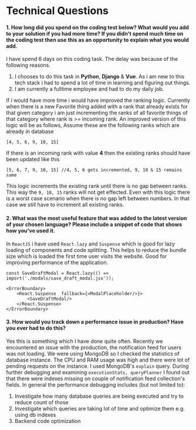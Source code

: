 # Technical Questions

#### 1. How long did you spend on the coding test below? What would you add to your solution if you had more time? If you didn't spend much time on the coding test then use this as an opportunity to explain what you would add.

I have spend 6 days on this coding task. The delay was because of the following reasons.

 1. I chooses to do this task in **Python**, **Django** & **Vue**. As i am new to this tech stack i had to spend a lot of time in learning and figuring out things.
 2. I am currently a fulltime employee and had to do my daily job.

If i would have more time i would have improved the ranking logic. Currently when there is a new Favorite thing added with a rank that already exists for that given category i am just incrementing the ranks of all favorite things of that category where rank is >= incoming rank. An improved version of this logic will be as follows,
Assume these are the following ranks which are already in database

    [4, 5, 6, 9, 10, 15]

If there is an incoming rank with value **4** then the existing ranks should have been updated like this

    [5, 6, 7, 9, 10, 15] //4, 5, 6 gets incremented, 9, 10 & 15 remains same

This logic increments the existing rank until there is no gap between ranks. This way the `9, 10, 15` ranks will not get effected. Even with this logic there is a worst case scenario when there is no gap left between numbers. In that case we still have to increment all existing ranks. 

#### 2. What was the most useful feature that was added to the latest version of your chosen language? Please include a snippet of code that shows how you've used it.

In `ReactJS` i have used `React.lazy` and `Suspense` which is good for lazy loading of components and code splitting. This helps to reduce the bundle size which is loaded the first time user visits the website. Good for improving performance of the application.

    const SaveDraftModal = React.lazy(() => import('./modals/save_draft_modal.jsx'));
    
    <ErrorBoundary>
    	<React.Suspense  fallback={<ModalPlaceholder/>}>
    		<SaveDraftModal/>
    	</React.Suspense>
    </ErrorBoundary>

#### 3. How would you track down a performance issue in production? Have you ever had to do this?

Yes this is something which I have done quite often. Recently we encountered an issue with the production, the notification feed for users was not loading. We were using MongoDB so I checked the statistics of database instance. The CPU and RAM usage was high and there were lot of pending requests on the instance. I used MongoDB's `explain` query. During further debugging and examining `executionStats, queryPlanner` I found out that there were indexes missing on couple of notification feed collection's fields. In general the performance debugging includes (but not limited to):
1. Investigate how many database queries are being executed and try to reduce count of those
2. Investigate which queries are taking lot of time and optimize them e.g. using db indexes
3. Backend code optimization
